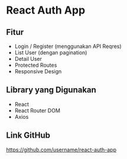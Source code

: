 # React Auth App

## Fitur
- Login / Register (menggunakan API Reqres)
- List User (dengan pagination)
- Detail User
- Protected Routes
- Responsive Design

## Library yang Digunakan
- React
- React Router DOM
- Axios

## Link GitHub
https://github.com/username/react-auth-app
